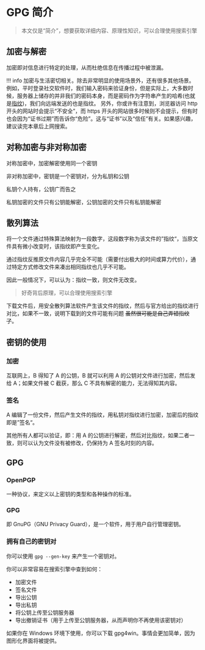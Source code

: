 # GPG 简介

> 本文仅是“简介”，想要获取详细内容、原理性知识，可以合理使用搜索引擎

## 加密与解密
加密即对信息进行特定的处理，从而杜绝信息在传播过程中被泄漏。

!!! info 
    加密与生活密切相关。除去非常明显的使用场景外，还有很多其他场景。
    例如，平时登录社交软件时，我们输入密码来验证身份，但是实际上，大多数时候，服务器上储存的并非我们的密码本身，而是密码作为字符串产生的哈希(也就是[指纹](#散列算法))，我们向远端发送的也是指纹。
    另外，你或许有注意到，浏览器访问 http 开头的网站时会提示“不安全”，而 https 开头的网站很多时候则不会提示，但有时也会因为“证书过期”而告诉你“危险”。这与“证书”以及“信任”有关。如果感兴趣，建议读完本章后上网搜索。

## 对称加密与非对称加密
对称加密中，加密解密使用同一个密钥

非对称加密中，密钥是一个密钥对，分为私钥和公钥

私钥个人持有，公钥广而告之

私钥加密的文件只有公钥能解密，公钥加密的文件只有私钥能解密

## 散列算法
将一个文件通过特殊算法映射为一段数字，这段数字称为该文件的”指纹“，当原文件具有微小改变时，该指纹即产生变化。

通过指纹反推原文件内容几乎完全不可能（需要付出极大的时间或算力代价），通过特定方式修改文件来凑出相同指纹也几乎不可能。

因此一般情况下，可以认为：指纹一致，则文件无改变。

> 好奇背后原理，可以合理使用搜索引擎

下载文件后，用安全散列算法软件产生该文件的指纹，然后与官方给出的指纹进行对比，如果不一致，说明下载到的文件可能有问题 ~~虽然很可能是自己弄错指纹了~~。

## 密钥的使用
### 加密
互联网上，B 得知了 A 的公钥，B 就可以利用 A 的公钥对文件进行加密，然后发给 A；如果文件被 C 截获，那么 C 不具有解密的能力，无法得知其内容。
### 签名
A 编辑了一份文件，然后产生文件的指纹，用私钥对指纹进行加密，加密后的指纹即是”签名“。

其他所有人都可以验证，即：用 A 的公钥进行解密，然后对比指纹，如果二者一致，则可以认为文件没有被修改，仍保持为 A 签名时刻的内容。

## GPG
### OpenPGP
一种协议，来定义以上密钥的类型和各种操作的标准。

### GPG
即 GnuPG（GNU Privacy Guard），是一个软件，用于用户自行管理密钥。

### 拥有自己的密钥对
你可以使用 `gpg --gen-key` 来产生一个密钥对。

你可以非常容易在搜索引擎中查到如何：
- 加密文件
- 签名文件
- 导出公钥
- 导出私钥
- 将公钥上传至公钥服务器
- 导出撤销证书（用于上传至公钥服务器，从而声明你不再使用该密钥对）

如果你在 Windows 环境下使用，你可以下载 gpg4win。事情会更加简单，因为图形化界面将被提供。

